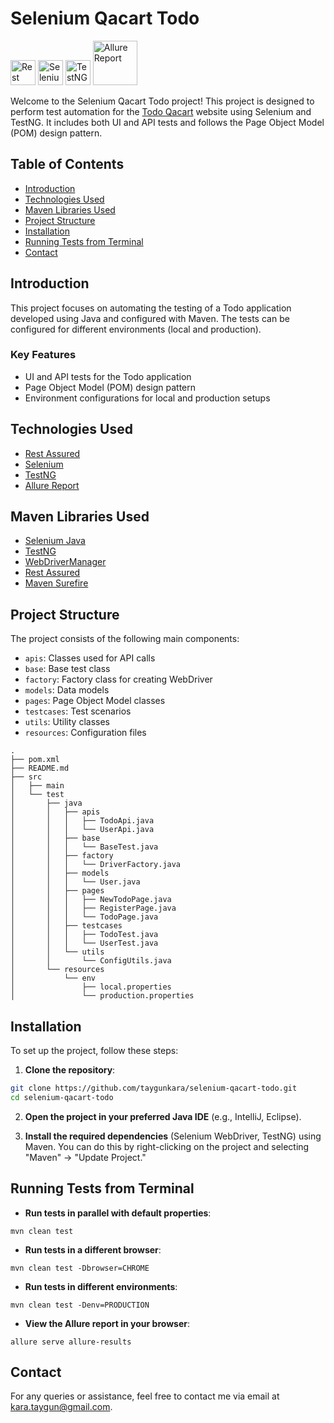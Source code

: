 # Selenium Qacart Todo

<a href="https://rest-assured.io/"><img src="https://avatars.githubusercontent.com/u/19369327?s=280&v=4" width="40" alt="Rest Assured"/></a>
<a href="https://selenium.dev"><img src="https://selenium.dev/images/selenium_logo_square_green.png" width="40" height="40" alt="Selenium"/></a>
<a href="https://testng.org/"><img src="https://e7.pngegg.com/pngimages/640/776/png-clipart-testng-logo-software-testing-software-framework-computer-icons-automation-testing-angle-text.png" height="40" alt="TestNG"/></a>
<a href="https://allurereport.org//"><img src="https://s3.eu-west-1.amazonaws.com/matrix.assets/cbnapp7fuq7flsqwoc9gn8hpo7ql" width="71" alt="Allure Report"/></a>

Welcome to the Selenium Qacart Todo project! This project is designed to perform test automation for the [Todo Qacart](https://todo.qacart.com/) website using Selenium and TestNG. It includes both UI and API tests and follows the Page Object Model (POM) design pattern.

## Table of Contents
- [Introduction](#introduction)
- [Technologies Used](#technologies-used)
- [Maven Libraries Used](#maven-libraries-used)
- [Project Structure](#project-structure)
- [Installation](#installation)
- [Running Tests from Terminal](#running-tests-from-terminal)
- [Contact](#contact)


## Introduction

This project focuses on automating the testing of a Todo application developed using Java and configured with Maven. The tests can be configured for different environments (local and production).

### Key Features
- UI and API tests for the Todo application
- Page Object Model (POM) design pattern
- Environment configurations for local and production setups

## Technologies Used

- [Rest Assured](https://rest-assured.io/)
- [Selenium](https://selenium.dev)
- [TestNG](https://testng.org/)
- [Allure Report](https://allurereport.org/)

## Maven Libraries Used
- [Selenium Java](https://mvnrepository.com/artifact/org.seleniumhq.selenium/selenium-java)
- [TestNG](https://mvnrepository.com/artifact/org.testng/testng)
- [WebDriverManager](https://mvnrepository.com/artifact/io.github.bonigarcia/webdrivermanager)
- [Rest Assured](https://mvnrepository.com/artifact/io.rest-assured/rest-assured)
- [Maven Surefire](https://mvnrepository.com/artifact/org.apache.maven.plugins/maven-surefire-plugin)

## Project Structure

The project consists of the following main components:

- `apis`: Classes used for API calls
- `base`: Base test class
- `factory`: Factory class for creating WebDriver
- `models`: Data models
- `pages`: Page Object Model classes
- `testcases`: Test scenarios
- `utils`: Utility classes
- `resources`: Configuration files

```plaintext
.
├── pom.xml
├── README.md
├── src
│   ├── main
│   └── test
│       ├── java
│       │   ├── apis
│       │   │   ├── TodoApi.java
│       │   │   └── UserApi.java
│       │   ├── base
│       │   │   └── BaseTest.java
│       │   ├── factory
│       │   │   └── DriverFactory.java
│       │   ├── models
│       │   │   └── User.java
│       │   ├── pages
│       │   │   ├── NewTodoPage.java
│       │   │   ├── RegisterPage.java
│       │   │   └── TodoPage.java
│       │   ├── testcases
│       │   │   ├── TodoTest.java
│       │   │   └── UserTest.java
│       │   └── utils
│       │       └── ConfigUtils.java
│       └── resources
│           └── env
│               ├── local.properties
│               └── production.properties
```

## Installation

To set up the project, follow these steps:

1. **Clone the repository**:
```bash
git clone https://github.com/taygunkara/selenium-qacart-todo.git
cd selenium-qacart-todo
```
2. **Open the project in your preferred Java IDE** (e.g., IntelliJ, Eclipse).

3. **Install the required dependencies** (Selenium WebDriver, TestNG) using Maven. You can do this by right-clicking on the project and selecting "Maven" -> "Update Project."

## Running Tests from Terminal

- **Run tests in parallel with default properties**:
```  
mvn clean test  
```  

- **Run tests in a different browser**:
```
mvn clean test -Dbrowser=CHROME 
```  

- **Run tests in different environments**:
```
mvn clean test -Denv=PRODUCTION  
```

- **View the Allure report in your browser**:
```  
allure serve allure-results  
```

## Contact
For any queries or assistance, feel free to contact me via email at [kara.taygun@gmail.com](mailto:kara.taygun@gmail.com).